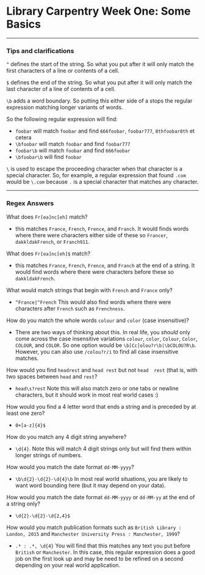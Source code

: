 # Library Carpentry Week One: Some Basics

_______
### Tips and clarifications

`^` defines the start of the string. So what you put after it will only match the first characters of a line or contents of a cell.

`$` defines the end of the string. So what you put after it will only match the last character of a line of contents of a cell.

`\b` adds a word boundary. So putting this either side of a stops the regular expression matching longer variants of words.

So the following regular expression will find:

- `foobar` will match `foobar` and find `666foobar`, `foobar777`, `8thfoobar8th` et cetera
- `\bfoobar` will match `foobar` and find `foobar777`
- `foobar\b` will match `foobar` and find `666foobar`
- `\bfoobar\b` will find `foobar`

`\` is used to escape the proceeding character when that character is a special character. So, for example, a regular expression that found `.com` would be `\.com` because `.` is a special character that matches any character.

_____
### Regex Answers

What does `Fr[ea]nc[eh]` match?

- this matches `France`, `French`, `Frence`, and `Franch`. It would finds words where there were characters either side of these so `Francer`, `dakkldakFrench`, or `Franch911`.

What does `Fr[ea]nc[eh]$` match?

- this matches `France`, `French`, `Frence`, and `Franch` at the end of a string. It would find words where there were characters before these so `dakkldakFrench`.

What would match strings that begin with `French` and `France` only?

- `^France|^French` This would also find words where there were characters after `French` such as `Frenchness`.

How do you match the whole words `colour` and `color` (case insensitive)?

- There are two ways of thinking about this. In real life, you *should* only come across the case insensitive variations `colour`, `color`, `Colour`, `Color`, `COLOUR`, and `COLOR`. So one option would be `\b[Cc]olou?r\b|\bCOLOU?R\b`. However, you can also use `/colou?r/i` to find all case insensitive matches.

How would you find `headrest` and `head rest` but not `head  rest` (that is, with two spaces between `head` and `rest`?

- `head\s?rest` Note this will also match zero or one tabs or newline characters, but it should work in most real world cases :)

How would you find a 4 letter word that ends a string and is preceded by at least one zero?

- `0+[a-z]{4}$`

How do you match any 4 digit string anywhere?

- `\d{4}`. Note this will match 4 digit strings only but will find them within longer strings of numbers.

How would you match the date format `dd-MM-yyyy`?

- `\b\d{2}-\d{2}-\d{4}\b` In most real world situations, you are likely to want word bounding here (but it may depend on your data).

How would you match the date format `dd-MM-yyyy` or `dd-MM-yy` at the end of a string only?

- `\d{2}-\d{2}-\d{2,4}$`

How would you match publication formats such as `British Library : London, 2015` and `Manchester University Press : Manchester, 1999`?

- `.* : .*, \d{4}` You will find that this matches any text you put before `British` or `Manchester`. In this case, this regular expression does a good job on the first look up and may be need to be refined on a second depending on your real world application.
